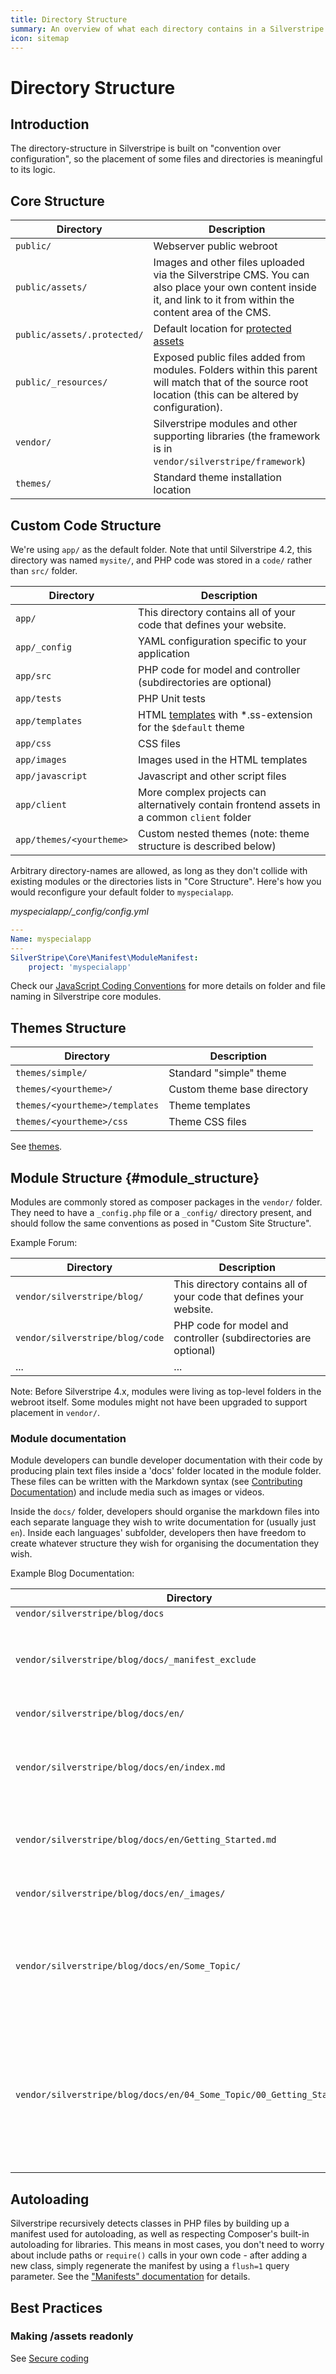 ```yaml
---
title: Directory Structure
summary: An overview of what each directory contains in a Silverstripe CMS installation
icon: sitemap
---
```


# Directory Structure

## Introduction

The directory-structure in Silverstripe is built on "convention over configuration", so the placement of some files and
directories is meaningful to its logic.

## Core Structure

Directory            | Description
---------            | -----------
`public/`            | Webserver public webroot
`public/assets/`     | Images and other files uploaded via the Silverstripe CMS. You can also place your own content inside it, and link to it from within the content area of the CMS.
`public/assets/.protected/` | Default location for [protected assets](/developer_guides/files/file_security)
`public/_resources/` | Exposed public files added from modules. Folders within this parent will match that of the source root location (this can be altered by configuration).
`vendor/`            | Silverstripe modules and other supporting libraries (the framework is in `vendor/silverstripe/framework`)
`themes/`            | Standard theme installation location

## Custom Code Structure

We're using `app/` as the default folder. Note that until Silverstripe 4.2, this directory was named `mysite/`, and PHP
code was stored in a `code/` rather than `src/` folder.

| Directory             | Description                                                         |
 | ---------             | -----------                                                         |
| `app/`           | This directory contains all of your code that defines your website. |
| `app/_config`    | YAML configuration specific to  your application                    |
| `app/src`        | PHP code for model and controller (subdirectories are optional)     |
| `app/tests`      | PHP Unit tests                                                      |
| `app/templates`  | HTML [templates](/developer_guides/templates) with *.ss-extension for the `$default` theme   |
| `app/css `       | CSS files                                                           |
| `app/images `    | Images used in the HTML templates                                   |
| `app/javascript` | Javascript and other script files                                   |
| `app/client`     | More complex projects can alternatively contain frontend assets in a common `client` folder |
| `app/themes/<yourtheme>` | Custom nested themes (note: theme structure is described below)     |

Arbitrary directory-names are allowed, as long as they don't collide with existing modules or the directories lists in
"Core Structure". Here's how you would reconfigure your default folder to `myspecialapp`.

*myspecialapp/_config/config.yml*

```yml
---
Name: myspecialapp
---
SilverStripe\Core\Manifest\ModuleManifest:
    project: 'myspecialapp'
```

Check our [JavaScript Coding Conventions](javascript_coding_conventions) for more details on folder and file naming in
Silverstripe core modules.

## Themes Structure

| Directory                       | Description                                                     |
 | ------------------              | ---------------------------                                     |
| `themes/simple/`                | Standard "simple" theme                                         |
| `themes/<yourtheme>/`           | Custom theme base directory                                     |
| `themes/<yourtheme>/templates`  | Theme templates                                                 |
| `themes/<yourtheme>/css`        | Theme CSS files                                                 |

See [themes](/developer_guides/templates/themes).

## Module Structure {#module_structure}

Modules are commonly stored as composer packages in the `vendor/` folder. They need to have a `_config.php` file or
a `_config/` directory present, and should follow the same conventions as posed in "Custom Site Structure".

Example Forum:

| Directory  | Description                                                         |
 | ---------  | -----------                                                         |
| `vendor/silverstripe/blog/`| This directory contains all of your code that defines your website. |
| `vendor/silverstripe/blog/code` | PHP code for model and controller (subdirectories are optional)     |
| ...        | ...                                                                 |

Note: Before Silverstripe 4.x, modules were living as top-level folders in the webroot itself. Some modules might not
have been upgraded to support placement in `vendor/`.

### Module documentation

Module developers can bundle developer documentation with their code by producing plain text files inside a 'docs'
folder located in the module folder. These files can be written with the Markdown syntax
(see [Contributing Documentation](/contributing/documentation))
and include media such as images or videos.

Inside the `docs/` folder, developers should organise the markdown files into each separate language they wish to write
documentation for (usually just `en`). Inside each languages' subfolder, developers then have freedom to create whatever
structure they wish for organising the documentation they wish.

Example Blog Documentation:

| Directory  | Description                                                         |
 | ---------  | -----------                                                         |
| `vendor/silverstripe/blog/docs` | |
| `vendor/silverstripe/blog/docs/_manifest_exclude` | Empty file to signify that Silverstripe does not need to load classes from this folder |
| `vendor/silverstripe/blog/docs/en/`       | English documentation  |
| `vendor/silverstripe/blog/docs/en/index.md`    | Documentation homepage. Should provide an introduction and links to remaining docs |
| `vendor/silverstripe/blog/docs/en/Getting_Started.md` | Documentation page. Naming convention is Uppercase and underscores. |
| `vendor/silverstripe/blog/docs/en/_images/` | Folder to store any images or media |
| `vendor/silverstripe/blog/docs/en/Some_Topic/` | You can organise documentation into nested folders. Naming convention is Uppercase and underscores. |
| `vendor/silverstripe/blog/docs/en/04_Some_Topic/00_Getting_Started.md`|Structure is created by use of numbered prefixes. This applies to nested folders and documentations pages, index.md should not have a prefix.|

## Autoloading

Silverstripe recursively detects classes in PHP files by building up a manifest used for autoloading, as well as
respecting Composer's built-in autoloading for libraries. This means in most cases, you don't need to worry about
include paths or `require()` calls in your own code - after adding a new class, simply regenerate the manifest by using
a `flush=1` query parameter. See the ["Manifests" documentation](/developer_guides/execution_pipeline/manifests) for
details.

## Best Practices

### Making /assets readonly

See [Secure coding](/developer_guides/security/secure_coding#filesystem)

